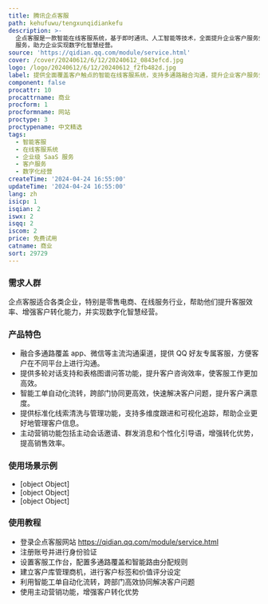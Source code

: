 ```yaml
---
title: 腾讯企点客服
path: kehufuwu/tengxunqidiankefu
description: >-
  企点客服是一款智能在线客服系统，基于即时通讯、人工智能等技术，全面提升企业客户服务效率。产品定位于提供全场景的企业级 SaaS
  服务，助力企业实现数字化智慧经营。
source: 'https://qidian.qq.com/module/service.html'
cover: /cover/20240612/6/12/20240612_0843efcd.jpg
logo: /logo/20240612/6/12/20240612_f2fb482d.jpg
label: 提供全面覆盖客户触点的智能在线客服系统，支持多通路融合沟通，提升企业客户服务效率。
component: false
procattr: 10
procattrname: 商业
procform: 1
procformname: 网站
proctype: 3
proctypename: 中文精选
tags:
  - 智能客服
  - 在线客服系统
  - 企业级 SaaS 服务
  - 客户服务
  - 数字化经营
createTime: '2024-04-24 16:55:00'
updateTime: '2024-04-24 16:55:00'
lang: zh
isicp: 1
isqian: 2
iswx: 2
isqq: 2
iscom: 2
price: 免费试用
catname: 商业
sort: 29729
---
```




### 需求人群
企点客服适合各类企业，特别是零售电商、在线服务行业，帮助他们提升客服效率、增强客户转化能力，并实现数字化智慧经营。

### 产品特色
- 融合多通路覆盖 app、微信等主流沟通渠道，提供 QQ 好友专属客服，方便客户在不同平台上进行沟通。
- 提供多轮对话支持和表格图谱问答功能，提升客户咨询效率，使客服工作更加高效。
- 智能工单自动化流转，跨部门协同更高效，快速解决客户问题，提升客户满意度。
- 提供标准化线索清洗与管理功能，支持多维度跟进和可视化追踪，帮助企业更好地管理客户信息。
- 主动营销功能包括主动会话邀请、群发消息和个性化引导语，增强转化优势，提高销售效率。

### 使用场景示例
- [object Object]
- [object Object]
- [object Object]

### 使用教程
- 登录企点客服网站 https://qidian.qq.com/module/service.html
- 注册账号并进行身份验证
- 设置客服工作台，配置多通路覆盖和智能路由分配规则
- 建立客户库管理商机，进行客户标签和价值评分设定
- 利用智能工单自动化流转，跨部门高效协同解决客户问题
- 使用主动营销功能，增强客户转化优势

  
